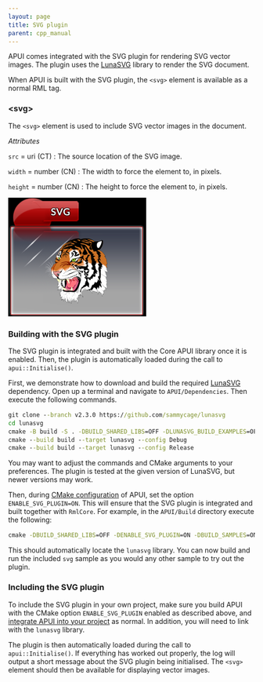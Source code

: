 ```yaml
---
layout: page
title: SVG plugin
parent: cpp_manual
---
```


APUI comes integrated with the SVG plugin for rendering SVG vector images. The plugin uses the [LunaSVG](https://github.com/sammycage/lunasvg) library to render the SVG document.

When APUI is built with the SVG plugin, the `<svg>` element is available as a normal RML tag.


### \<svg\>

The `<svg>` element is used to include SVG vector images in the document.

_Attributes_

`src` = uri (CT)
: The source location of the SVG image.

`width` = number (CN)
: The width to force the element to, in pixels.

`height` = number (CN)
: The height to force the element to, in pixels.


![SVG sample](../../static/assets/gallery/svg_plugin.png)


### Building with the SVG plugin

The SVG plugin is integrated and built with the Core APUI library once it is enabled. Then, the plugin is automatically loaded during the call to `apui::Initialise()`.

First, we demonstrate how to download and build the required [LunaSVG](https://github.com/sammycage/lunasvg) dependency. Open up a terminal and navigate to `APUI/Dependencies`. Then execute the following commands.

```cmd
git clone --branch v2.3.0 https://github.com/sammycage/lunasvg
cd lunasvg
cmake -B build -S . -DBUILD_SHARED_LIBS=OFF -DLUNASVG_BUILD_EXAMPLES=OFF
cmake --build build --target lunasvg --config Debug
cmake --build build --target lunasvg --config Release
```

You may want to adjust the commands and CMake arguments to your preferences. The plugin is tested at the given version of LunaSVG, but newer versions may work.

Then, during [CMake configuration](building_with_cmake.html) of APUI, set the option `ENABLE_SVG_PLUGIN=ON`. This will ensure that the SVG plugin is integrated and built together with `RmlCore`. For example, in the `APUI/Build` directory execute the following:

```cmd
cmake -DBUILD_SHARED_LIBS=OFF -DENABLE_SVG_PLUGIN=ON -DBUILD_SAMPLES=ON ..
```

This should automatically locate the `lunasvg` library. You can now build and run the included `svg` sample as you would any other sample to try out the plugin.


### Including the SVG plugin

To include the SVG plugin in your own project, make sure you build APUI with the CMake option `ENABLE_SVG_PLUGIN` enabled as described above, and [integrate APUI into your project](integrating.html) as normal. In addition, you will need to link with the `lunasvg` library.

The plugin is then automatically loaded during the call to `apui::Initialise()`. If everything has worked out properly, the log will output a short message about the SVG plugin being initialised. The `<svg>` element should then be available for displaying vector images.
